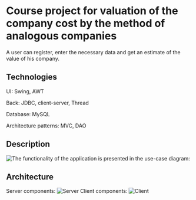 # Course project for valuation of the company cost by the method of analogous companies
A user can register, enter the necessary data and get an estimate of the value of his company.
## Technologies
UI: Swing, AWT
<!--comment-->
Back: JDBC, client-server, Thread
<!--comment-->
Database: MySQL
<!--comment-->
Architecture patterns: MVC, DAO
<!--comment-->
## Description
![The functionality of the application is presented in the use-case diagram:](diagrams/UseCase.vpd.jpg)

## Architecture
Server components:
![Server](diagrams/serverComponents.vpd.jpg)
Client components:
![Client](diagrams/clientcomponents.vpd.jpg)
